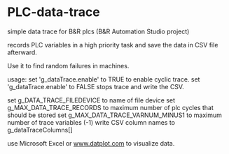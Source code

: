 # PLC-data-trace
simple data trace for B&amp;R plcs
(B&R Automation Studio project)

records PLC variables in a high priority task and 
save the data in CSV file afterward.

Use it to find random failures in machines.

usage:
set 'g_dataTrace.enable' to TRUE to enable cyclic trace.
set 'g_dataTrace.enable' to FALSE stops trace and write the CSV.

set g_DATA_TRACE_FILEDEVICE to name of file device
set g_MAX_DATA_TRACE_RECORDS to maximum number of plc cycles that should be stored
set g_MAX_DATA_TRACE_VARNUM_MINUS1 to maximum number of trace variables (-1)
write CSV column names to g_dataTraceColumns[] 



use Microsoft Excel or www.datplot.com to visualize data.


